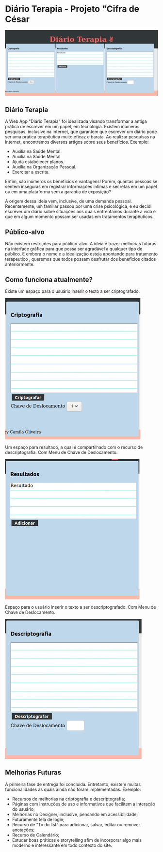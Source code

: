 #  Diário Terapia - Projeto "Cifra de César

![Sketch](src/img/sketch.png)

## Diário Terapia

A Web App "Diário Terapia" foi idealizada visando transformar a antiga prática de escrever em um papel, em tecnologia.
Existem inúmeras pesquisas, inclusive na internet, que garantem que escrever um diário pode ser uma prática terapêutica muito eficaz e barata.
Ao realizar pesquisas na internet, encontramos diversos artigos sobre seus benefícios. Exemplo:

  - Auxilia na Saúde Mental.
  - Auxilia na Saúde Mental.
  - Ajuda estabelecer planos.
  - Auxilia na Organização Pessoal.
  - Exercitar a escrita.

Enfim, são inúmeros os benefícios e vantagens! Porém, quantas pessoas se sentem inseguras em registrar informações íntimas e secretas em um papel ou em uma plataforma sem a garantia de exposição?

A origem dessa ideia vem, inclusive, de uma demanda pessoal. Recentemente, um familiar passou por uma crise psicológica, e eu decidi escrever um diário sobre situações aos quais enfrentamos durante a vida e que em algum momento possam ser usadas em tratamentos terapêuticos.

## Público-alvo

Não existem restrições para público-alvo. A ideia é trazer melhorias futuras na interface gráfica para que possa ser agradável a qualquer tipo de público. E embora o nome e a idealização esteja apontando para tratamento terapeutico
, queremos que todos possam desfrutar dos benefícios citados anteriormente.

## Como funciona atualmente?

Existe um espaço para o usuário inserir o texto a ser criptografado: 

![Sketch](src/img/cripto.png)

Um espaço para resultado, a qual é compartilhado com o recurso de descriptografia. Com Menu de Chave de Deslocamento.

![Sketch](src/img/resultado.png)

Espaço para o usuário inserir o texto a ser descriptografado. Com Menu de Chave de Deslocamento.

![Sketch](src/img/decripto.png)


## Melhorias Futuras

A primeira fase de entrega foi concluída. Entretanto, existem muitas funcionalidades as quais ainda não foram implementadas. Exemplo:

- Recursos de melhorias na criptografia e descriptografia;
- Páginas com Instruções de uso e informativos que facilitem a interação do usuário;
- Melhorias no Designer, inclusive, pensando em acessibilidade;
- Futuramente tela de login;
- Recurso de "To do list" para adicionar, salvar, editar ou remover anotações;
- Recurso de Calendário;
- Estudar boas práticas e storytelling afim de incorporar algo mais moderno e interessante em todo contexto do site.



